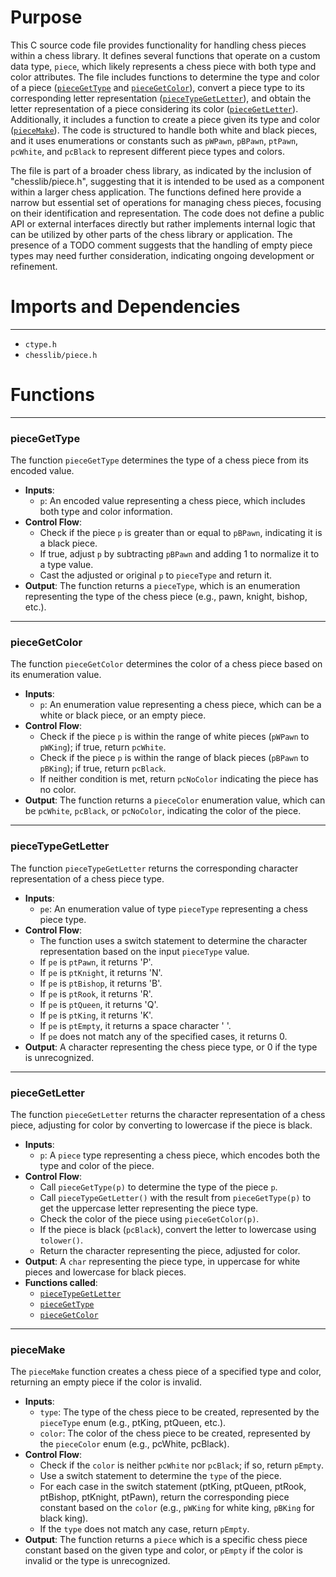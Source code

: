 # Purpose
This C source code file provides functionality for handling chess pieces within a chess library. It defines several functions that operate on a custom data type, `piece`, which likely represents a chess piece with both type and color attributes. The file includes functions to determine the type and color of a piece ([`pieceGetType`](#pieceGetType) and [`pieceGetColor`](#pieceGetColor)), convert a piece type to its corresponding letter representation ([`pieceTypeGetLetter`](#pieceTypeGetLetter)), and obtain the letter representation of a piece considering its color ([`pieceGetLetter`](#pieceGetLetter)). Additionally, it includes a function to create a piece given its type and color ([`pieceMake`](#pieceMake)). The code is structured to handle both white and black pieces, and it uses enumerations or constants such as `pWPawn`, `pBPawn`, `ptPawn`, `pcWhite`, and `pcBlack` to represent different piece types and colors.

The file is part of a broader chess library, as indicated by the inclusion of "chesslib/piece.h", suggesting that it is intended to be used as a component within a larger chess application. The functions defined here provide a narrow but essential set of operations for managing chess pieces, focusing on their identification and representation. The code does not define a public API or external interfaces directly but rather implements internal logic that can be utilized by other parts of the chess library or application. The presence of a TODO comment suggests that the handling of empty piece types may need further consideration, indicating ongoing development or refinement.
# Imports and Dependencies

---
- `ctype.h`
- `chesslib/piece.h`


# Functions

---
### pieceGetType<!-- {{#callable:pieceGetType}} -->
The function `pieceGetType` determines the type of a chess piece from its encoded value.
- **Inputs**:
    - `p`: An encoded value representing a chess piece, which includes both type and color information.
- **Control Flow**:
    - Check if the piece `p` is greater than or equal to `pBPawn`, indicating it is a black piece.
    - If true, adjust `p` by subtracting `pBPawn` and adding 1 to normalize it to a type value.
    - Cast the adjusted or original `p` to `pieceType` and return it.
- **Output**: The function returns a `pieceType`, which is an enumeration representing the type of the chess piece (e.g., pawn, knight, bishop, etc.).


---
### pieceGetColor<!-- {{#callable:pieceGetColor}} -->
The function `pieceGetColor` determines the color of a chess piece based on its enumeration value.
- **Inputs**:
    - `p`: An enumeration value representing a chess piece, which can be a white or black piece, or an empty piece.
- **Control Flow**:
    - Check if the piece `p` is within the range of white pieces (`pWPawn` to `pWKing`); if true, return `pcWhite`.
    - Check if the piece `p` is within the range of black pieces (`pBPawn` to `pBKing`); if true, return `pcBlack`.
    - If neither condition is met, return `pcNoColor` indicating the piece has no color.
- **Output**: The function returns a `pieceColor` enumeration value, which can be `pcWhite`, `pcBlack`, or `pcNoColor`, indicating the color of the piece.


---
### pieceTypeGetLetter<!-- {{#callable:pieceTypeGetLetter}} -->
The function `pieceTypeGetLetter` returns the corresponding character representation of a chess piece type.
- **Inputs**:
    - `pe`: An enumeration value of type `pieceType` representing a chess piece type.
- **Control Flow**:
    - The function uses a switch statement to determine the character representation based on the input `pieceType` value.
    - If `pe` is `ptPawn`, it returns 'P'.
    - If `pe` is `ptKnight`, it returns 'N'.
    - If `pe` is `ptBishop`, it returns 'B'.
    - If `pe` is `ptRook`, it returns 'R'.
    - If `pe` is `ptQueen`, it returns 'Q'.
    - If `pe` is `ptKing`, it returns 'K'.
    - If `pe` is `ptEmpty`, it returns a space character ' '.
    - If `pe` does not match any of the specified cases, it returns 0.
- **Output**: A character representing the chess piece type, or 0 if the type is unrecognized.


---
### pieceGetLetter<!-- {{#callable:pieceGetLetter}} -->
The function `pieceGetLetter` returns the character representation of a chess piece, adjusting for color by converting to lowercase if the piece is black.
- **Inputs**:
    - `p`: A `piece` type representing a chess piece, which encodes both the type and color of the piece.
- **Control Flow**:
    - Call `pieceGetType(p)` to determine the type of the piece `p`.
    - Call `pieceTypeGetLetter()` with the result from `pieceGetType(p)` to get the uppercase letter representing the piece type.
    - Check the color of the piece using `pieceGetColor(p)`.
    - If the piece is black (`pcBlack`), convert the letter to lowercase using `tolower()`.
    - Return the character representing the piece, adjusted for color.
- **Output**: A `char` representing the piece type, in uppercase for white pieces and lowercase for black pieces.
- **Functions called**:
    - [`pieceTypeGetLetter`](#pieceTypeGetLetter)
    - [`pieceGetType`](#pieceGetType)
    - [`pieceGetColor`](#pieceGetColor)


---
### pieceMake<!-- {{#callable:pieceMake}} -->
The `pieceMake` function creates a chess piece of a specified type and color, returning an empty piece if the color is invalid.
- **Inputs**:
    - `type`: The type of the chess piece to be created, represented by the `pieceType` enum (e.g., ptKing, ptQueen, etc.).
    - `color`: The color of the chess piece to be created, represented by the `pieceColor` enum (e.g., pcWhite, pcBlack).
- **Control Flow**:
    - Check if the `color` is neither `pcWhite` nor `pcBlack`; if so, return `pEmpty`.
    - Use a switch statement to determine the `type` of the piece.
    - For each case in the switch statement (ptKing, ptQueen, ptRook, ptBishop, ptKnight, ptPawn), return the corresponding piece constant based on the `color` (e.g., `pWKing` for white king, `pBKing` for black king).
    - If the `type` does not match any case, return `pEmpty`.
- **Output**: The function returns a `piece` which is a specific chess piece constant based on the given type and color, or `pEmpty` if the color is invalid or the type is unrecognized.



